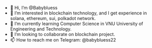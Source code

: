 - 👋 Hi, I’m @Babybluess
- 👀 I’m interested in blockchain technology, and I get experience in solana, ethereum, sui, polkadot network.
- 🌱 I’m currently learning Computer Science in VNU University of Engineering and Technology.
- 💞️ I’m looking to collaborate on blockchain project.
- 📫 How to reach me on Telegram: @babybluess22

<!---
Babybluess/Babybluess is a ✨ special ✨ repository because its `README.md` (this file) appears on your GitHub profile.
You can click the Preview link to take a look at your changes.
--->
